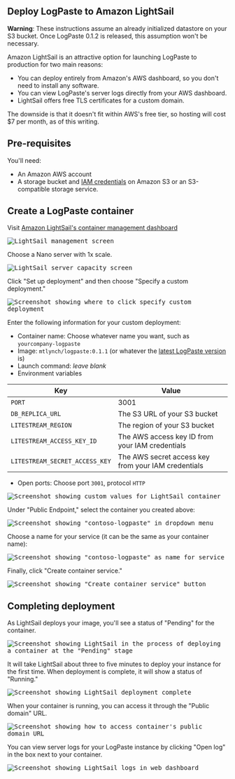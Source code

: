 ## Deploy LogPaste to Amazon LightSail

**Warning**: These instructions assume an already initialized datastore on your S3 bucket. Once LogPaste 0.1.2 is released, this assumption won't be necessary.

Amazon LightSail is an attractive option for launching LogPaste to production for two main reasons:

* You can deploy entirely from Amazon's AWS dashboard, so you don't need to install any software.
* You can view LogPaste's server logs directly from your AWS dashboard.
* LightSail offers free TLS certificates for a custom domain.

The downside is that it doesn't fit within AWS's free tier, so hosting will cost $7 per month, as of this writing.

## Pre-requisites

You'll need:

* An Amazon AWS account
* A storage bucket and [IAM credentials](https://aws.amazon.com/iam/) on Amazon S3 or an S3-compatible storage service.

## Create a LogPaste container

Visit [Amazon LightSail's container management dashboard](https://lightsail.aws.amazon.com/ls/webapp/home/containers)

<kbd>

![LightSail management screen](lightsail-images/create-container.png)

</kbd>

Choose a Nano server with 1x scale.

<kbd>

![LightSail server capacity screen](lightsail-images/nano-1x.png)

</kbd>

Click "Set up deployment" and then choose "Specify a custom deployment."

<kbd>

![Screenshot showing where to click specify custom deployment](lightsail-images/set-up-deployment.png)

</kbd>

Enter the following information for your custom deployment:

* Container name: Choose whatever name you want, such as `yourcompany-logpaste`
* Image: `mtlynch/logpaste:0.1.1` (or whatever the [latest LogPaste version](https://github.com/mtlynch/logpaste/releases) is)
* Launch command: *leave blank*
* Environment variables

| Key                 | Value  |
|---------------------|--------|
| `PORT`              | 3001   |
| `DB_REPLICA_URL`    | The S3 URL of your S3 bucket |
| `LITESTREAM_REGION`        | The region of your S3 bucket |
| `LITESTREAM_ACCESS_KEY_ID` | The AWS access key ID from your IAM credentials |
| `LITESTREAM_SECRET_ACCESS_KEY` | The AWS secret access key from your IAM credentials |

* Open ports: Choose port `3001`, protocol `HTTP`

<kbd>

![Screenshot showing custom values for LightSail container](lightsail-images/container-config.png)

</kbd>

Under "Public Endpoint," select the container you created above:

<kbd>

![Screenshot showing "contoso-logpaste" in dropdown menu](lightsail-images/public-endpoint.png)

</kbd>

Choose a name for your service (it can be the same as your container name):

<kbd>

![Screenshot showing "contoso-logpaste" as name for service](lightsail-images/identify-service.png)

</kbd>

Finally, click "Create container service."

<kbd>

![Screenshot showing "Create container service" button](lightsail-images/create-service.png)

</kbd>

## Completing deployment

As LightSail deploys your image, you'll see a status of "Pending" for the container.

<kbd>

![Screenshot showing LightSail in the process of deploying a container at the "Pending" stage](lightsail-images/container-pending.png)

</kbd>

It will take LightSail about three to five minutes to deploy your instance for the first time. When deployment is complete, it will show a status of "Running."

<kbd>

![Screenshot showing LightSail deployment complete](lightsail-images/container-running.png)

</kbd>

When your container is running, you can access it through the "Public domain" URL.

<kbd>

![Screenshot showing how to access container's public domain URL](lightsail-images/public-domain-url.png)

</kbd>

You can view server logs for your LogPaste instance by clicking "Open log" in the box next to your container.

<kbd>

![Screenshot showing LightSail logs in web dashboard](lightsail-images/view-logs.png)

</kbd>
